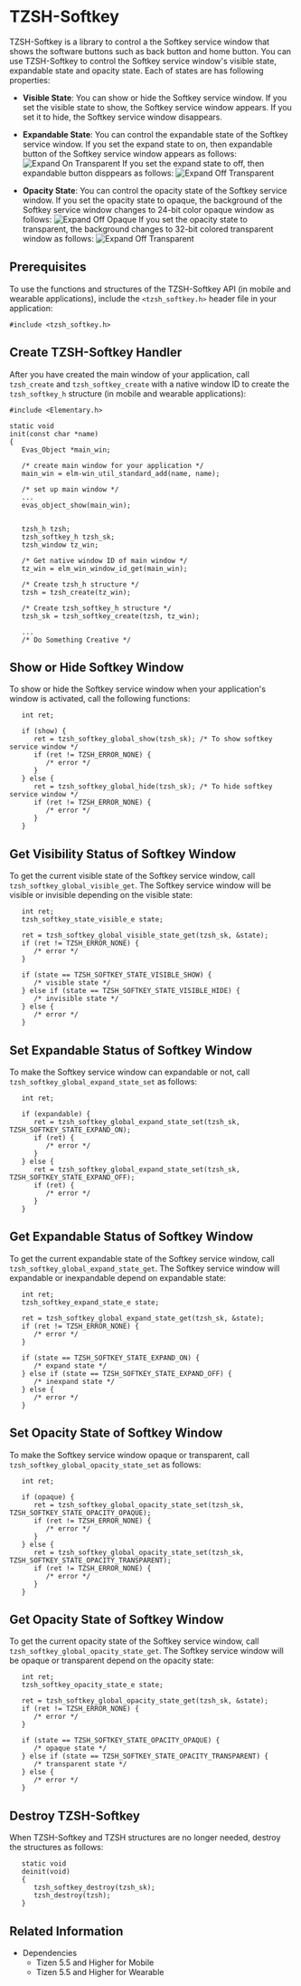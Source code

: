 # TZSH-Softkey

TZSH-Softkey is a library to control a the Softkey service window that shows the software buttons such as back button and home button. You can use TZSH-Softkey to control the Softkey service window's visible state, expandable state and opacity state.
Each of states are has following properties:

- **Visible State**: You can show or hide the Softkey service window. If you set the visible state to show, the Softkey service window appears. If you set it to hide, the Softkey service window disappears.

- **Expandable State**: You can control the expandable state of the Softkey service window.
If you set the expand state to on, then expandable button of the Softkey service window appears as follows:
![Expand On Transparent](./media/tzsh_softkey_expand_on_transparent.png)
If you set the expand state to off, then expandable button disppears as follows:
![Expand Off Transparent](./media/tzsh_softkey_expand_off_transparent.png)

- **Opacity State**: You can control the opacity state of the Softkey service window.
If you set the opacity state to opaque, the background of the Softkey service window changes to 24-bit color opaque window as follows:
![Expand Off Opaque](./media/tzsh_softkey_expand_off_opaque.png)
If you set the opacity state to transparent, the background changes to 32-bit colored transparent window as follows:
![Expand Off Transparent](./media/tzsh_softkey_expand_off_transparent.png)

## Prerequisites

To use the functions and structures of the TZSH-Softkey API (in mobile and wearable applications), include the `<tzsh_softkey.h>` header file in your application:

```
#include <tzsh_softkey.h>
```

## Create TZSH-Softkey Handler

After you have created the main window of your application, call `tzsh_create` and `tzsh_softkey_create` with a native window ID to create the `tzsh_softkey_h` structure (in mobile and wearable applications):
	
```
#include <Elementary.h>

static void
init(const char *name)
{
   Evas_Object *main_win;

   /* create main window for your application */
   main_win = elm-win_util_standard_add(name, name);

   /* set up main window */
   ...
   evas_object_show(main_win);


   tzsh_h tzsh;
   tzsh_softkey_h tzsh_sk;
   tzsh_window tz_win;

   /* Get native window ID of main window */
   tz_win = elm_win_window_id_get(main_win);

   /* Create tzsh_h structure */
   tzsh = tzsh_create(tz_win);

   /* Create tzsh_softkey_h structure */
   tzsh_sk = tzsh_softkey_create(tzsh, tz_win);

   ...
   /* Do Something Creative */
```

## Show or Hide Softkey Window

To show or hide the Softkey service window when your application's window is activated, call the following functions:

```
   int ret;

   if (show) {
      ret = tzsh_softkey_global_show(tzsh_sk); /* To show softkey service window */
      if (ret != TZSH_ERROR_NONE) {
         /* error */
      }
   } else {
      ret = tzsh_softkey_global_hide(tzsh_sk); /* To hide softkey service window */
      if (ret != TZSH_ERROR_NONE) {
         /* error */
      }
   }
```

## Get Visibility Status of Softkey Window

To get the current visible state of the Softkey service window, call `tzsh_softkey_global_visible_get`. The Softkey service window will be visible or invisible depending on the visible state:

```
   int ret;
   tzsh_softkey_state_visible_e state;

   ret = tzsh_softkey_global_visible_state_get(tzsh_sk, &state);
   if (ret != TZSH_ERROR_NONE) {
      /* error */
   }

   if (state == TZSH_SOFTKEY_STATE_VISIBLE_SHOW) {
      /* visible state */
   } else if (state == TZSH_SOFTKEY_STATE_VISIBLE_HIDE) {
      /* invisible state */
   } else {
      /* error */
   }
```

## Set Expandable Status of Softkey Window

To make the Softkey service window can expandable or not, call `tzsh_softkey_global_expand_state_set` as follows:

```
   int ret;

   if (expandable) {
      ret = tzsh_softkey_global_expand_state_set(tzsh_sk, TZSH_SOFTKEY_STATE_EXPAND_ON);
      if (ret) {
         /* error */
      }
   } else {
      ret = tzsh_softkey_global_expand_state_set(tzsh_sk, TZSH_SOFTKEY_STATE_EXPAND_OFF);
      if (ret) {
         /* error */
      }
   }
```

## Get Expandable Status of Softkey Window

To get the current expandable state of the Softkey service window, call `tzsh_softkey_global_expand_state_get`. The Softkey service window will expandable or inexpandable depend on expandable state:

```
   int ret;
   tzsh_softkey_expand_state_e state;

   ret = tzsh_softkey_global_expand_state_get(tzsh_sk, &state);
   if (ret != TZSH_ERROR_NONE) {
      /* error */
   }

   if (state == TZSH_SOFTKEY_STATE_EXPAND_ON) {
      /* expand state */
   } else if (state == TZSH_SOFTKEY_STATE_EXPAND_OFF) {
      /* inexpand state */
   } else {
      /* error */
   }
```

## Set Opacity State of Softkey Window

To make the Softkey service window opaque or transparent, call `tzsh_softkey_global_opacity_state_set` as follows:

```
   int ret;

   if (opaque) {
      ret = tzsh_softkey_global_opacity_state_set(tzsh_sk, TZSH_SOFTKEY_STATE_OPACITY_OPAQUE);
      if (ret != TZSH_ERROR_NONE) {
         /* error */
      }
   } else {
      ret = tzsh_softkey_global_opacity_state_set(tzsh_sk, TZSH_SOFTKEY_STATE_OPACITY_TRANSPARENT);
      if (ret != TZSH_ERROR_NONE) {
         /* error */
      }
   }
```

## Get Opacity State of Softkey Window

To get the current opacity state of the Softkey service window, call `tzsh_softkey_global_opacity_state_get`. The Softkey service window will be opaque or transparent depend on the opacity state:

```
   int ret;
   tzsh_softkey_opacity_state_e state;

   ret = tzsh_softkey_global_opacity_state_get(tzsh_sk, &state);
   if (ret != TZSH_ERROR_NONE) {
      /* error */
   }

   if (state == TZSH_SOFTKEY_STATE_OPACITY_OPAQUE) {
      /* opaque state */
   } else if (state == TZSH_SOFTKEY_STATE_OPACITY_TRANSPARENT) {
      /* transparent state */
   } else {
      /* error */
   }
```

## Destroy TZSH-Softkey

When TZSH-Softkey and TZSH structures are no longer needed, destroy the structures as follows:

```
   static void
   deinit(void)
   {
      tzsh_softkey_destroy(tzsh_sk);
      tzsh_destroy(tzsh);
   }
```

## Related Information
 - Dependencies
   - Tizen 5.5 and Higher for Mobile
   - Tizen 5.5 and Higher for Wearable
